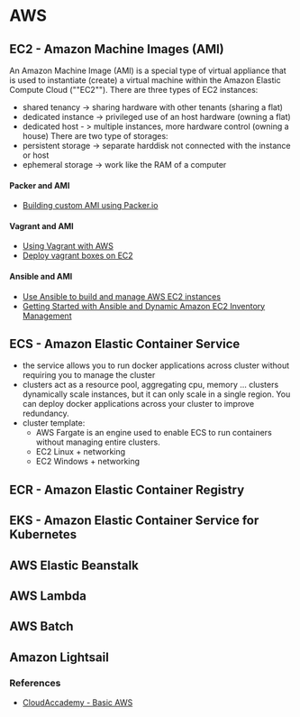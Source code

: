 # AWS 

## EC2 - Amazon Machine Images (AMI)
An Amazon Machine Image (AMI) is a special type of virtual appliance that is used to instantiate (create) a virtual machine within the Amazon Elastic Compute Cloud (""EC2"").
There are three types of EC2 instances: 
- shared tenancy -> sharing hardware with other tenants (sharing a flat)
- dedicated instance -> privileged use of an host hardware (owning a flat)
- dedicated host - > multiple instances, more hardware control (owning a house)
There are two type of storages:
- persistent storage -> separate harddisk not connected with the instance or host
- ephemeral storage -> work like the RAM of a computer 
#### Packer and AMI
- [Building custom AMI using Packer.io](https://medium.com/@sanudatta11/building-custom-ami-using-packer-io-5df55f32ebbb)
#### Vagrant and AMI 
- [Using Vagrant with AWS](https://blog.scottlowe.org/2016/09/15/using-vagrant-with-aws/)
- [Deploy vagrant boxes on EC2](https://www.tothenew.com/blog/using-vagrant-to-deploy-aws-ec2-instances/)
#### Ansible and AMI
- [Use Ansible to build and manage AWS EC2 instances](https://www.linuxschoolonline.com/use-ansible-to-build-and-manage-aws-ec2-instances/)
- [Getting Started with Ansible and Dynamic Amazon EC2 Inventory Management](https://aws.amazon.com/blogs/apn/getting-started-with-ansible-and-dynamic-amazon-ec2-inventory-management/)
## ECS - Amazon Elastic Container Service 
 - the service allows you to run docker applications across cluster without requiring you to manage the cluster
 - clusters act as a resource pool, aggregating cpu, memory ... clusters dynamically scale instances, but it can only scale in a single region. You can deploy docker applications across your cluster to improve redundancy. 
 - cluster template:
    - AWS Fargate  is an engine used to enable ECS to run containers without managing entire clusters. 
    - EC2 Linux + networking 
    - EC2 Windows + networking
## ECR - Amazon Elastic Container Registry
## EKS - Amazon Elastic Container Service for Kubernetes
## AWS Elastic Beanstalk
## AWS Lambda
## AWS Batch
## 
## Amazon Lightsail


### References 
- [CloudAccademy - Basic AWS](https://cloudacademy.com/course/compute-fundamentals-for-aws/introduction-to-aws-compute-fundamentals/?context_resource=lp&context_id=1)
